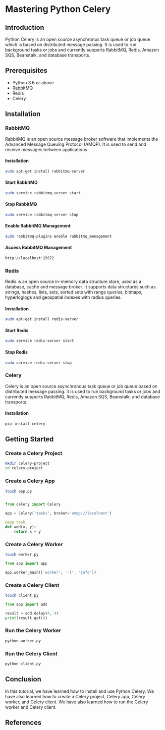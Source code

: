 # Mastering Python Celery

## Introduction

Python Celery is an open source asynchronus task queue or job queue which is based on distributed message passing. It is used to run background tasks or jobs and currently supports RabbitMQ, Redis, Amazon SQS, Beanstalk, and database transports.

## Prerequisites

- Python 3.6 or above
- RabbitMQ
- Redis
- Celery

## Installation

### RabbitMQ

RabbitMQ is an open source message broker software that implements the Advanced Message Queuing Protocol (AMQP). It is used to send and receive messages between applications.

#### Installation

```bash
sudo apt-get install rabbitmq-server
```

#### Start RabbitMQ

```bash
sudo service rabbitmq-server start
```

#### Stop RabbitMQ

```bash
sudo service rabbitmq-server stop
```

#### Enable RabbitMQ Management

```bash
sudo rabbitmq-plugins enable rabbitmq_management
```

#### Access RabbitMQ Management

```bash
http://localhost:15672
```

### Redis

Redis is an open source in-memory data structure store, used as a database, cache and message broker. It supports data structures such as strings, hashes, lists, sets, sorted sets with range queries, bitmaps, hyperloglogs and geospatial indexes with radius queries.

#### Installation

```bash
sudo apt-get install redis-server
```

#### Start Redis

```bash
sudo service redis-server start
```

#### Stop Redis

```bash
sudo service redis-server stop
```

### Celery

Celery is an open source asynchronous task queue or job queue based on distributed message passing. It is used to run background tasks or jobs and currently supports RabbitMQ, Redis, Amazon SQS, Beanstalk, and database transports.

#### Installation

```bash
pip install celery
```

## Getting Started

### Create a Celery Project

```bash
mkdir celery-project
cd celery-project
```

### Create a Celery App

```bash
touch app.py
```

```python

from celery import Celery

app = Celery('tasks', broker='amqp://localhost')

@app.task
def add(x, y):
    return x + y

```

### Create a Celery Worker

```bash
touch worker.py
```

```python
from app import app

app.worker_main(['worker', '-l', 'info'])

```

### Create a Celery Client

```bash
touch client.py
```

```python
from app import add

result = add.delay(4, 4)
print(result.get())

```

### Run the Celery Worker

```bash
python worker.py
```

### Run the Celery Client

```bash
python client.py
```

## Conclusion

In this tutorial, we have learned how to install and use Python Celery. We have also learned how to create a Celery project, Celery app, Celery worker, and Celery client. We have also learned how to run the Celery worker and Celery client.

## References

